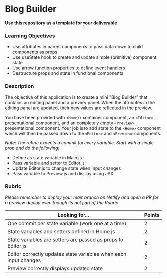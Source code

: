 # Blog Builder

**Use [this repository](https://github.com/alchemycodelab/react-blog-builder/) as a template for your deliverable**

### Learning Objectives

- Use attributes in parent components to pass data down to child components as props
- Use useState hook to create and update simple (primitive) component state
- Use arrow function properties to define event handlers
- Destructure props and state in functional components

### Description

The objective of this application is to create a mini "Blog Builder" that contains an editing panel and a preview panel. When the attributes in the editing panel are updated, their new values are reflected in the preview.

You have been provided with `<Home/>` container component, an `<Editor>` presentational component, and an completely empty `<Preview>` presentational component. Your job is to add state to the `<Home>` component which will then be passed down to the `<Editor>` and `<Preview>` components.

_Note: The rubric expects a commit for every variable. Start with a single prop and do the following:_

- Define as state variable in Main.js
- Pass variable and setter to Editor.js
- Update Editor.js to change state when input changes
- Pass variable to Preview.js and display using JSX

### Rubric

_Please remember to deploy your main branch on Netlify and open a PR for a preview deploy even though its not part of the Rubric_

| Looking for...                                                   | Points |
| ---------------------------------------------------------------- | ------ |
| One commit per state variable (work one at a time)               | 2      |
| State variables and setters defined in Home.js                   | 2      |
| State variables are setters are passed as props to Editor.js     | 2      |
| Editor correctly updates state variables when each input changes | 2      |
| Preview correctly displays updated state                         | 2      |
